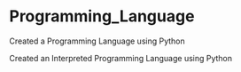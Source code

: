 # Programming_Language
 Created a Programming Language using Python

Created an Interpreted Programming Language using Python
